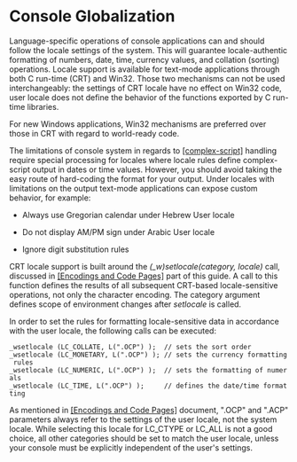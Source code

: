 

# Console Globalization

Language-specific operations of console applications can and should follow the locale settings of the system. This will guarantee locale-authentic formatting of numbers, date, time, currency values, and collation (sorting) operations. Locale support is available for text-mode applications through both C run-time (CRT) and Win32. Those two mechanisms can not be used interchangeably: the settings of CRT locale have no effect on Win32 code, user locale does not define the behavior of the functions exported by C run-time libraries.

For new Windows applications, Win32 mechanisms are preferred over those in CRT with regard to world-ready code.

The limitations of console system in regards to [[complex-script]](https://msdn.microsoft.com/en-us/goglobal/bb688137 "complex-script") handling require special processing for locales where locale rules define complex-script output in dates or time values. However, you should avoid taking the easy route of hard-coding the format for your output. Under locales with limitations on the output text-mode applications can expose custom behavior, for example:

-   Always use Gregorian calendar under Hebrew User locale

-   Do not display AM/PM sign under Arabic User locale

-   Ignore digit substitution rules

CRT locale support is built around the *(\_w)setlocale(category, locale)* call, discussed in [[Encodings and Code Pages]](https://msdn.microsoft.com/en-us/goglobal/bb688114 "Encodings and Code Pages") part of this guide. A call to this function defines the results of all subsequent CRT-based locale-sensitive operations, not only the character encoding. The category argument defines scope of environment changes after *setlocale* is called.

In order to set the rules for formatting locale-sensitive data in accordance with the user locale, the following calls can be executed:

`_wsetlocale (LC_COLLATE, L(".OCP") );  // sets the sort order`
`_wsetlocale (LC_MONETARY, L(".OCP") ); // sets the currency formatting rules`
`_wsetlocale (LC_NUMERIC, L(".OCP") );  // sets the formatting of numerals`
`_wsetlocale (LC_TIME, L(".OCP") );     // defines the date/time formatting`

As mentioned in [[Encodings and Code Pages]](https://msdn.microsoft.com/en-us/goglobal/bb688114 "Encodings and Code Pages") document, ".OCP" and ".ACP" parameters always refer to the settings of the user locale, not the system locale. While selecting this locale for LC\_CTYPE or LC\_ALL is not a good choice, all other categories should be set to match the user locale, unless your console must be explicitly independent of the user's settings.


